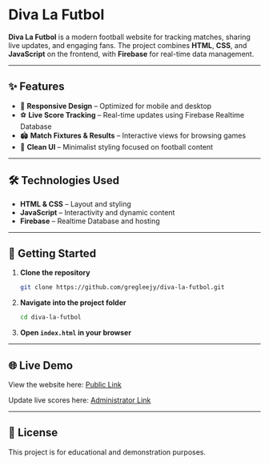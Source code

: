 # Diva La Futbol

**Diva La Futbol** is a modern football website for tracking matches, sharing live updates, and engaging fans. The project combines **HTML**, **CSS**, and **JavaScript** on the frontend, with **Firebase** for real-time data management.

---

## ✨ Features

* 📱 **Responsive Design** – Optimized for mobile and desktop
* ⚽ **Live Score Tracking** – Real-time updates using Firebase Realtime Database
* 🏟️ **Match Fixtures & Results** – Interactive views for browsing games
* 🎨 **Clean UI** – Minimalist styling focused on football content

---

## 🛠️ Technologies Used

* **HTML & CSS** – Layout and styling
* **JavaScript** – Interactivity and dynamic content
* **Firebase** – Realtime Database and hosting

---

## 🚀 Getting Started

1. **Clone the repository**

   ```bash
   git clone https://github.com/gregleejy/diva-la-futbol.git
   ```

2. **Navigate into the project folder**

   ```bash
   cd diva-la-futbol
   ```

3. **Open `index.html` in your browser**

---

## 🌐 Live Demo

View the website here:
[Public Link](https://gregleejy.github.io/diva-la-futbol/)

Update live scores here:
[Administrator Link](https://gregleejy.github.io/diva-la-futbol/update)

---

## 📄 License

This project is for educational and demonstration purposes.
